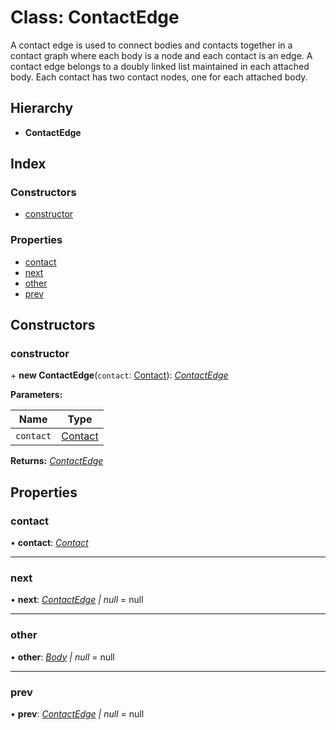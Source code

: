 
# Class: ContactEdge

A contact edge is used to connect bodies and contacts together in a contact
graph where each body is a node and each contact is an edge. A contact edge
belongs to a doubly linked list maintained in each attached body. Each
contact has two contact nodes, one for each attached body.

## Hierarchy

* **ContactEdge**

## Index

### Constructors

* [constructor](/api/classes/contactedge#constructor)

### Properties

* [contact](/api/classes/contactedge#contact)
* [next](/api/classes/contactedge#next)
* [other](/api/classes/contactedge#other)
* [prev](/api/classes/contactedge#prev)

## Constructors

###  constructor

\+ **new ContactEdge**(`contact`: [Contact](/api/classes/contact)): *[ContactEdge](/api/classes/contactedge)*

**Parameters:**

Name | Type |
------ | ------ |
`contact` | [Contact](/api/classes/contact) |

**Returns:** *[ContactEdge](/api/classes/contactedge)*

## Properties

###  contact

• **contact**: *[Contact](/api/classes/contact)*

___

###  next

• **next**: *[ContactEdge](/api/classes/contactedge) | null* = null

___

###  other

• **other**: *[Body](/api/classes/body) | null* = null

___

###  prev

• **prev**: *[ContactEdge](/api/classes/contactedge) | null* = null

